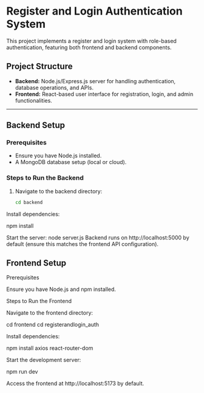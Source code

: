 # Register and Login Authentication System

This project implements a register and login system with role-based authentication, featuring both frontend and backend components.

## Project Structure

- **Backend:** Node.js/Express.js server for handling authentication, database operations, and APIs.
- **Frontend:** React-based user interface for registration, login, and admin functionalities.

---

## Backend Setup

### Prerequisites
- Ensure you have Node.js installed.
- A MongoDB database setup (local or cloud).

### Steps to Run the Backend
1. Navigate to the backend directory:
   ```bash
   cd backend

Install dependencies:

npm install

Start the server:
node server.js
Backend runs on http://localhost:5000 by default (ensure this matches the frontend API configuration).


## Frontend Setup

Prerequisites

Ensure you have Node.js and npm installed.

Steps to Run the Frontend

Navigate to the frontend directory:

cd frontend
cd registerandlogin_auth

Install dependencies:

npm install axios react-router-dom

Start the development server:

npm run dev

Access the frontend at http://localhost:5173 by default.

